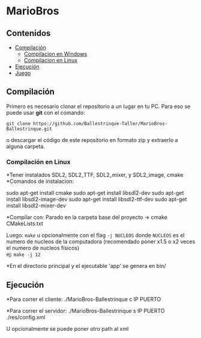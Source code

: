 # MarioBros

## Contenidos
- [Compilación](#compilación)
  - [Compilacion en Windows](#compilación-en-windows)
  - [Compilacion en Linux](#compilación-en-linux)
- [Ejecución](#ejecución) <!-- no se, aca iria algo sobre como ejecutarlo tal vez? -->
- [Juego](#juego) <!-- instrucciones del juego ( controles, objetivo, etc) -->

## Compilación

Primero es necesario clonar el repositorio a un lugar en tu PC. Para eso se puede usar **git** con el comando: 
```
git clone https://github.com/Ballestrinque-Taller/MarioBros-Ballestrinque.git
```
o descargar el código de este repositorio en formato zip y extraerlo a alguna carpeta.  

### Compilación en Linux

*Tener instalados SDL2, SDL2_TTF, SDL2_mixer, y SDL2_image, cmake
*Comandos de instalacion:

  sudo apt-get install cmake
  sudo apt-get install libsdl2-dev
  sudo apt-get install libsdl2-image-dev
  sudo apt-get install libsdl2-ttf-dev
  sudo apt-get install libsdl2-mixer-dev


*Compilar con:
  Parado en la carpeta base del proyecto -> cmake CMakeLists.txt
  
  Luego:
  `make` u opcionalmente con el flag `-j NUCLEOS` donde `NUCLEOS` es el numero de nucleos de la computadora (recomendado poner x1.5 o x2 veces el numero de nucleos físicos)  
  ej: `make -j 12`

*En el directorio principal y el ejecutable 'app' se genera en bin/

## Ejecución

*Para correr el cliente: ./MarioBros-Ballestrinque c IP PUERTO

*Para correr el servidor: ./MarioBros-Ballestrinque s IP PUERTO ./res/config.xml

U opcionalmente se puede poner otro path al xml




